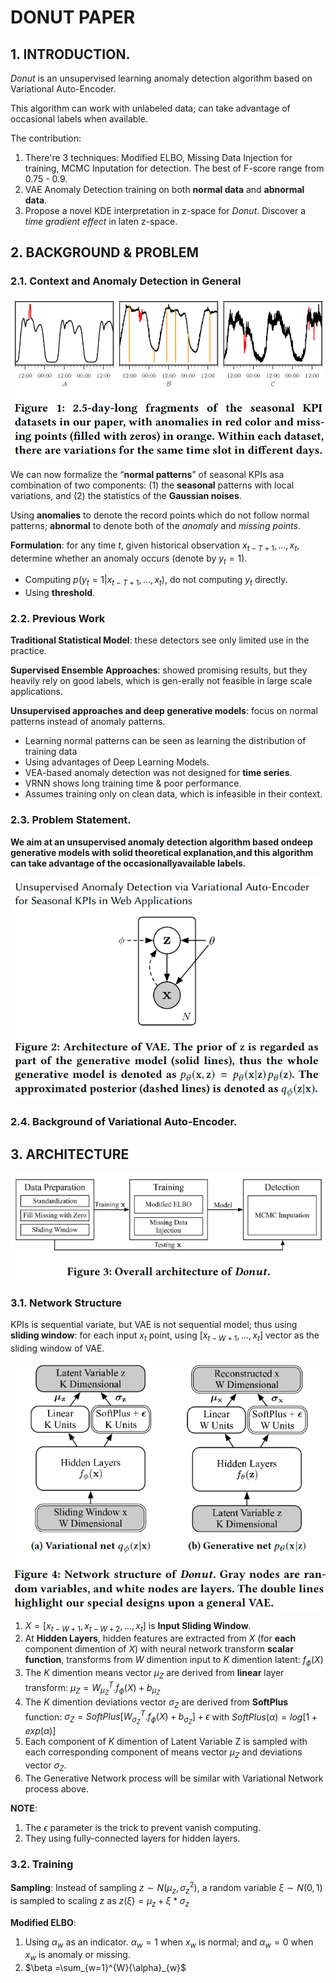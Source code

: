 # DONUT PAPER

## 1. INTRODUCTION.

*Donut* is an unsupervised learning anomaly detection algorithm based on Variational Auto-Encoder.

This algorithm can work with unlabeled data; can take advantage of occasional labels when available.

The contribution:

1. There're 3 techniques: Modified ELBO, Missing Data Injection for training, MCMC Inputation for detection. The best of F-score range from 0.75 - 0.9. 
2. VAE Anomaly Detection training on both **normal data** and **abnormal data**.
3. Propose a novel KDE interpretation in z-space for *Donut*. Discover a *time gradient effect* in laten z-space.

## 2. BACKGROUND & PROBLEM

### 2.1. Context and Anomaly Detection in General

![](2019-05-28-10-39-45.png)

We can now formalize the “**normal patterns**” of seasonal KPIs asa combination of two components: (1) the **seasonal** patterns with local variations, and (2) the statistics of the **Gaussian noises**.

Using **anomalies** to denote the record points which do not follow normal patterns; **abnormal** to denote both of the *anomaly* and *missing points*.

**Formulation**: for any time *t*, given historical observation $x_{t-T+1}, ..., x_{t}$, determine whether an anomaly occurs (denote by $y_{t}=1$).

- Computing $p(y_{t}=1|x_{t-T+1},...,x_{t})$, do not computing $y_{t}$ directly.
- Using **threshold**.

### 2.2. Previous Work

**Traditional Statistical Model**: these detectors see only limited use in the practice.

**Supervised Ensemble Approaches**: showed promising results, but they heavily rely on good labels, which is gen-erally not feasible in large scale applications.

**Unsupervised approaches and deep generative models**: focus on normal patterns instead of anomaly patterns.

- Learning normal patterns can be seen as learning the distribution of training data
- Using advantages of Deep Learning Models.
- VEA-based anomaly detection was not designed for **time series**.
- VRNN shows long training time & poor performance.
- Assumes training only on clean data, which is infeasible in their context.

### 2.3. Problem Statement.

**We aim at an unsupervised anomaly detection algorithm based ondeep generative models with solid theoretical explanation,and this algorithm can take advantage of the occasionallyavailable labels.**

![](2019-05-28-11-45-46.png)

### 2.4. Background of Variational Auto-Encoder.

## 3. ARCHITECTURE

![](2019-05-28-15-12-54.png)

### 3.1. Network Structure

KPIs is sequential variate, but VAE is not sequential model; thus using **sliding window**: for each input $x_{t}$ point, using $[x_{t-W+1}, ..., x_{t}]$ vector as the sliding window of VAE.

![](2019-05-28-15-39-21.png)

1. $X=[x_{t-W+1},x_{t-W+2},...,x_{t}]$ is **Input Sliding Window**.
2. At **Hidden Layers**, hidden features are extracted from $X$ (for **each** component dimention of $X$) with neural network transform **scalar function**, transforms from $W$ dimention input to $K$ dimention latent: $f_{\phi}(X)$
3. The $K$ dimention means vector ${\mu}_{Z}$ are derived from **linear** layer transform: ${\mu}_{Z}=W_{{\mu}_{Z}}^{T}.f_{\phi}(X)+b_{{\mu}_{Z}}$
4. The $K$ dimention deviations vector ${\sigma}_{Z}$ are derived from **SoftPlus** function: ${\sigma}_{Z}=SoftPlus[W_{{\sigma}_{Z}}^{T}.f_{\phi}(X)+b_{{\sigma}_{Z}}]+{\epsilon}$ with $SoftPlus({\alpha})=log[1+exp(\alpha)]$
5. Each component of $K$ dimention of Latent Variable Z is sampled with each corresponding component of means vector ${\mu}_{Z}$ and deviations vector ${\sigma}_{Z}$.
6. The Generative Network process will be similar with Variational Network process above.

**NOTE**:

1. The $\epsilon$ parameter is the trick to prevent vanish computing.
2. They using fully-connected layers for hidden layers.

### 3.2. Training

**Sampling**: Instead of sampling $z\sim N({\mu}_{z},{\sigma}_{z}^2)$, a random variable $\xi\sim N(0,1)$ is sampled to scaling $z$ as $z(\xi)={\mu}_{z}+{\xi}*{\sigma}_{z}$

**Modified ELBO**:

1. Using ${\alpha}_{w}$ as an indicator. ${\alpha}_{w}=1$ when $x_{w}$ is normal; and ${\alpha}_{w}=0$ when $x_{w}$ is anomaly or missing.
2. $\beta =\sum_{w=1}^{W}{\alpha}_{w}$
